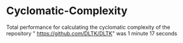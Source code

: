 # Cyclomatic-Complexity

Total performance for calculating the cyclomatic complexity of the repository " https://github.com/DLTK/DLTK" was 1 minute 17 seconds
